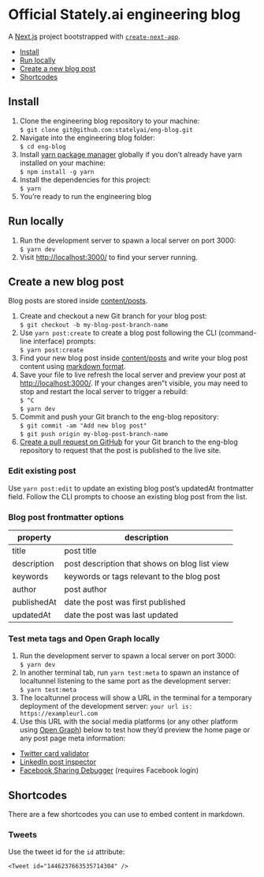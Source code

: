 # Official Stately.ai engineering blog

A [Next.js](https://nextjs.org/) project bootstrapped with [`create-next-app`](https://github.com/vercel/next.js/tree/canary/packages/create-next-app).

- [Install](#install)
- [Run locally](#run-locally)
- [Create a new blog post](#create-a-new-blog-post)
- [Shortcodes](#shortcodes)

## Install

1. Clone the engineering blog repository to your machine:<br/>
   `$ git clone git@github.com:statelyai/eng-blog.git`
2. Navigate into the engineering blog folder:<br/>
   `$ cd eng-blog`
3. Install [yarn package manager](https://yarnpkg.com) globally if you don’t already have yarn installed on your machine:<br/>
   `$ npm install -g yarn`
4. Install the dependencies for this project:<br/>
   `$ yarn`
5. You’re ready to run the engineering blog

## Run locally

1. Run the development server to spawn a local server on port 3000:<br/>
   `$ yarn dev`
2. Visit [http://localhost:3000/](http://localhost:3000/) to find your server running.

## Create a new blog post

Blog posts are stored inside [content/posts](content/posts).

1. Create and checkout a new Git branch for your blog post:<br/>
   `$ git checkout -b my-blog-post-branch-name`
2. Use `yarn post:create` to create a blog post following the CLI (command-line interface) prompts:<br/>
   `$ yarn post:create`
3. Find your new blog post inside [content/posts](content/posts) and write your blog post content using [markdown format](https://www.markdownguide.org/basic-syntax).
4. Save your file to live refresh the local server and preview your post at [http://localhost:3000/](http://localhost:3000/). If your changes aren”t visible, you may need to stop and restart the local server to trigger a rebuild:<br/>
   `$ ^C`<br/>
   `$ yarn dev`
5. Commit and push your Git branch to the eng-blog repository:<br/>
   `$ git commit -am "Add new blog post"`<br/>
   `$ git push origin my-blog-post-branch-name`
6. [Create a pull request on GitHub](https://docs.github.com/en/pull-requests/collaborating-with-pull-requests/proposing-changes-to-your-work-with-pull-requests/about-pull-requests) for your Git branch to the eng-blog repository to request that the post is published to the live site.

### Edit existing post

Use `yarn post:edit` to update an existing blog post’s updatedAt frontmatter field. Follow the CLI prompts to choose an existing blog post from the list.

### Blog post frontmatter options

| property    | description                                   |
| ----------- | --------------------------------------------- |
| title       | post title                                    |
| description | post description that shows on blog list view |
| keywords    | keywords or tags relevant to the blog post    |
| author      | post author                                   |
| publishedAt | date the post was first published             |
| updatedAt   | date the post was last updated                |

### Test meta tags and Open Graph locally

1. Run the development server to spawn a local server on port 3000:<br/>
   `$ yarn dev`
2. In another terminal tab, run `yarn test:meta` to spawn an instance of localtunnel listening to the same port as the development server:<br/>
   `$ yarn test:meta`
3. The localtunnel process will show a URL in the terminal for a temporary deployment of the development server:
   `your url is: https://exampleurl.com`
4. Use this URL with the social media platforms (or any other platform using [Open Graph](https://ogp.me)) below to test how they’d preview the home page or any post page meta information:

- [Twitter card validator](https://cards-dev.twitter.com/validator)
- [LinkedIn post inspector](https://www.linkedin.com/post-inspector/)
- [Facebook Sharing Debugger](https://developers.facebook.com/tools/debug/) (requires Facebook login)

## Shortcodes

There are a few shortcodes you can use to embed content in markdown.

### Tweets

Use the tweet id for the `id` attribute:

```
<Tweet id="1446237663535714304" />
```